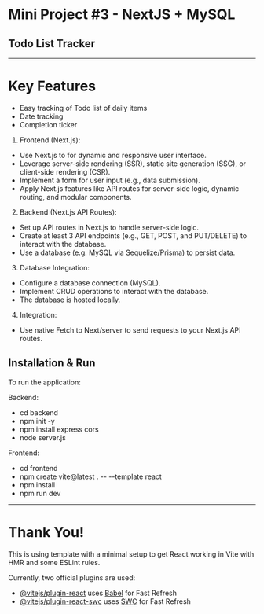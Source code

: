 # Mini Project #3 - NextJS + MySQL
## Todo List Tracker

---
# Key Features

* Easy tracking of Todo list of daily items
* Date tracking
* Completion ticker

1.	Frontend (Next.js):
* Use Next.js to for dynamic and responsive user interface.
* Leverage server-side rendering (SSR), static site generation (SSG), or client-side rendering (CSR).
* Implement a form for user input (e.g., data submission).
* Apply Next.js features like API routes for server-side logic, dynamic routing, and modular components.
2.	Backend (Next.js API Routes):
* Set up API routes in Next.js to handle server-side logic.
* Create at least 3 API endpoints (e.g., GET, POST, and PUT/DELETE) to interact with the database.
* Use a database (e.g. MySQL via Sequelize/Prisma) to persist data.
3.	Database Integration:
* Configure a database connection (MySQL).
* Implement CRUD operations to interact with the database.
* The database is hosted locally.
4.	Integration:
* Use native Fetch to Next/server to send requests to your Next.js API routes.


## Installation & Run

To run the application:

Backend:

* cd backend
* npm init -y
* npm install express cors
* node server.js

Frontend:

* cd frontend
* npm create vite@latest . -- --template react
* npm install
* npm run dev

---
# Thank You!

This is using template with a minimal setup to get React working in Vite with HMR and some ESLint rules.

Currently, two official plugins are used:

- [@vitejs/plugin-react](https://github.com/vitejs/vite-plugin-react/blob/main/packages/plugin-react/README.md) uses [Babel](https://babeljs.io/) for Fast Refresh
- [@vitejs/plugin-react-swc](https://github.com/vitejs/vite-plugin-react-swc) uses [SWC](https://swc.rs/) for Fast Refresh
